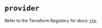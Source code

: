 # `provider`

Refer to the Terraform Registory for docs: [`tfe`](https://registry.terraform.io/providers/hashicorp/tfe/0.47.0/docs).
